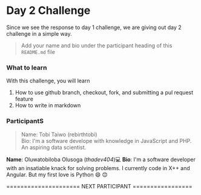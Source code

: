 # Day 2 Challenge

Since we see the response to day 1 challenge, we are giving out day 2 challenge in a simple way.
> Add your name and bio under the participant heading of this `README.md` file

### What to learn

With this challenge, you will learn

1) How to use github branch, checkout, fork, and submitting a pul request feature
2) How to write in markdown

### ParticipantS

> Name: Tobi Taiwo (rebirthtobi) \
Bio: I'm a software develope with knowledge in JavaScript and PHP. An aspiring data scientist.


**Name**: Oluwatobiloba Olusoga (*thadev404*):computer:
**Bio**: I'm a software developer with an insatiable knack for solving problems. I currently code in X++ and Angular. But my first love is Python :smile: :blush:

===================== NEXT PARTICIPANT =================